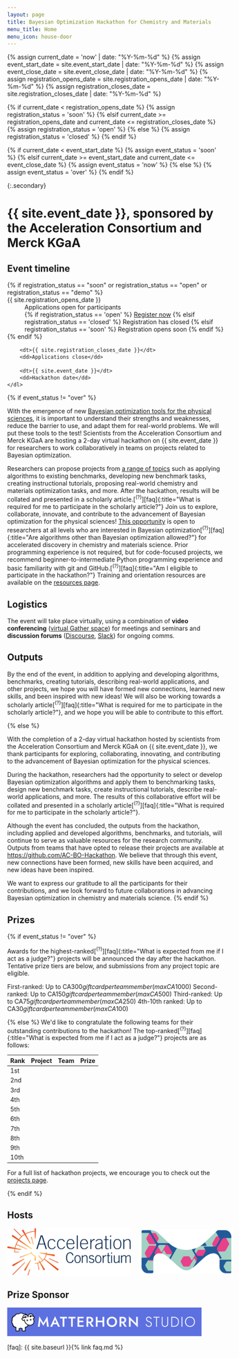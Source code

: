 ```yaml
---
layout: page
title: Bayesian Optimization Hackathon for Chemistry and Materials
menu_title: Home
menu_icon: house-door
---
```

{% assign current_date = 'now' | date: "%Y-%m-%d" %}
{% assign event_start_date = site.event_start_date | date: "%Y-%m-%d" %}
{% assign event_close_date = site.event_close_date | date: "%Y-%m-%d" %}
{% assign registration_opens_date = site.registration_opens_date | date: "%Y-%m-%d" %}
{% assign registration_closes_date = site.registration_closes_date | date: "%Y-%m-%d" %}

{% if current_date < registration_opens_date %}
    {% assign registration_status = 'soon' %}
{% elsif current_date >= registration_opens_date and current_date <= registration_closes_date %}
    {% assign registration_status = 'open' %}
{% else %}
    {% assign registration_status = 'closed' %}
{% endif %}

{% if current_date < event_start_date %}
    {% assign event_status = 'soon' %}
{% elsif current_date >= event_start_date and current_date <= event_close_date %}
    {% assign event_status = 'now' %}
{% else %}
    {% assign event_status = 'over' %}
{% endif %}

{:.secondary}
# {{ site.event_date }}, sponsored by the Acceleration Consortium and Merck KGaA

<div class="aside">
    <h2><i class="bi bi-calendar3"></i> Event timeline</h2>
    <dl>
        {% if registration_status == "soon" or registration_status == "open" or registration_status == "demo" %}
            <dt>{{ site.registration_opens_date }}</dt>
            <dd>
                Applications open for participants<br>
                {% if registration_status == 'open' %}
                    <a href="{{ site.baseurl }}{% link registration.md %}" class="btn">Register now</a>
                {% elsif registration_status == 'closed' %}
                    <a class="btn disabled">Registration has closed</a>
                {% elsif registration_status == 'soon' %}
                    <a class="btn disabled">Registration opens soon</a>
                {% endif %}
            </dd>
        {% endif %}

        <dt>{{ site.registration_closes_date }}</dt>
        <dd>Applications close</dd>

        <dt>{{ site.event_date }}</dt>
        <dd>Hackathon date</dd>
    </dl>
</div>

{% if event_status != "over" %}

With the emergence of new [Bayesian optimization tools for the physical sciences](https://chat.openai.com/share/ac610758-2ac8-4b38-8dd5-25e6c46ad2a6), it is important to understand their strengths and weaknesses, reduce the barrier to use, and adapt them for real-world problems. We will put these tools to the test! Scientists from the Acceleration Consortium and Merck KGaA are hosting a 2-day virtual hackathon on {{ site.event_date }} for researchers to work collaboratively in teams on projects related to Bayesian optimization.

Researchers can propose projects from [a range of topics](_/../projects.md) such as applying algorithms to existing benchmarks, developing new benchmark tasks, creating instructional tutorials, proposing real-world chemistry and materials optimization tasks, and more. After the hackathon, results will be collated and presented in a scholarly article.[<sup>(?)</sup>][faq]{:title="What is required for me to participate in the scholarly article?"} Join us to explore, collaborate, innovate, and contribute to the advancement of Bayesian optimization for the physical sciences! [This opportunity](_/../registration.md)
is open to researchers at all levels who are interested in Bayesian optimization[<sup>(?)</sup>][faq]{:title="Are algorithms other than Bayesian optimization allowed?"} for accelerated discovery in chemistry and materials science. Prior programming experience is not required, but for code-focused projects, we recommend beginner-to-intermediate Python programming experience and basic familiarity with git and GitHub.[<sup>(?)</sup>][faq]{:title="Am I eligible to participate in the hackathon?"} Training and orientation resources are available on the [resources page](_/../resources.md).

## Logistics

The event will take place virtually, using a combination of **video
conferencing** ([virtual Gather space](https://app.gather.town/events/aWWEyxSfRJGgvVwT3rSA)) for meetings and seminars and **discussion forums**
([Discourse](https://accelerated-discovery.discourse.group/), [Slack](https://join.slack.com/share/enQtNjc5MjI1NTI3MDUzMy1lNjZlZWZlMGYxNzA3MTY2N2Q2MDA2ZjNlMDQxZmIyMmZkMmNhZmYyMjhhYWQyODM1NDI0Yjg0MGE4NjI3YTBl)) for ongoing comms.

<!-- [AC Discord](https://discord.gg/gZPKDH3pWU) -->

## Outputs

By the end of the event, in addition to applying and developing algorithms, benchmarks, creating tutorials, describing real-world applications, and other projects, we hope you will have formed new connections, learned new skills, and been inspired with new ideas! We will also be working towards a scholarly article[<sup>(?)</sup>][faq]{:title="What is required for me to participate in the scholarly article?"}, and we hope you will be able to contribute to this effort.

{% else %}

With the completion of a 2-day virtual hackathon hosted by scientists from the Acceleration Consortium and Merck KGaA on {{ site.event_date }}, we thank participants for exploring, collaborating, innovating, and contributing to the advancement of Bayesian optimization for the physical sciences.

During the hackathon, researchers had the opportunity to select or develop Bayesian optimization algorithms and apply them to benchmarking tasks, design new benchmark tasks, create instructional tutorials, describe real-world applications, and more. The results of this collaborative effort will be collated and presented in a scholarly article[<sup>(?)</sup>][faq]{:title="What is required for me to participate in the scholarly article?"}.

Although the event has concluded, the outputs from the hackathon, including applied and developed algorithms, benchmarks, and tutorials, will continue to serve as valuable resources for the research community. Outputs from teams that have opted to release their projects are available at https://github.com/AC-BO-Hackathon. We believe that through this event, new connections have been formed, new skills have been acquired, and new ideas have been inspired.

We want to express our gratitude to all the participants for their contributions, and we look forward to future collaborations in advancing Bayesian optimization in chemistry and materials science.
{% endif %}

## Prizes

{% if event_status != "over" %}

Awards for the highest-ranked[<sup>(?)</sup>][faq]{:title="What is expected from me if I act as a judge?"} projects will be announced the day after the hackathon. Tentative prize tiers are below, and submissions from any project topic are eligible.

First-ranked: Up to CA$300 gift card per team member (max CA$1000)
Second-ranked: Up to CA$150 gift card per team member (max CA$500)
Third-ranked: Up to CA$75 gift card per team member (max CA$250)
4th-10th ranked: Up to CA$30 gift card per team member (max CA$100)

{% else %}
We'd like to congratulate the following teams for their outstanding contributions to the hackathon! The top-ranked[<sup>(?)</sup>][faq]{:title="What is expected from me if I act as a judge?"} projects are as follows:

| Rank | Project | Team | Prize |
|------|---------|------|-------|
| 1st | | | |
| 2nd | | | |
| 3rd | | | |
| 4th | | | |
| 5th | | | |
| 6th | | | |
| 7th | | | |
| 8th | | | |
| 9th | | | |
| 10th | | | |

For a full list of hackathon projects, we encourage you to check out the [projects page](_/../projects.md).

{% endif %}

<!-- ## Sponsors

- [The Acceleration Consortium @ University of Toronto](https://acceleration.utoronto.ca/)
- [Merck KGaA](https://www.emdgroup.com/en) -->

## Hosts

<div style="display: flex; align-items: center; justify-content: center;">
    <a href="https://acceleration.utoronto.ca/">
        <img src="./assets/ac-logo.png" alt="The Acceleration Consortium @ University of Toronto" style="width:400px; margin-right: 20px;">
    </a>
    <a href="https://www.emdgroup.com/en">
        <img src="./assets/emd-vibrant-m-logo.png" alt="Merck KGaA" style="width:300px; margin-left: 20px;">
    </a>
</div>

## Prize Sponsor

<div style="display: flex; align-items: left; justify-content: left;">
    <a href="https://matterhorn.studio/">
        <img src="./assets/matterhorn-studio-logo.png" alt="Matterhorn Studio" style="width:450px;">
    </a>
</div>

[faq]: {{ site.baseurl }}{% link faq.md %}